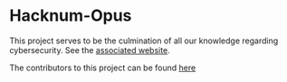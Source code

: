 # Hacknum-Opus

This project serves to be the culmination of all our knowledge regarding cybersecurity. See the [associated website](https://bit-bandits.com).

The contributors to this project can be found [here](https://bit-bandits.com/contrib.html)
